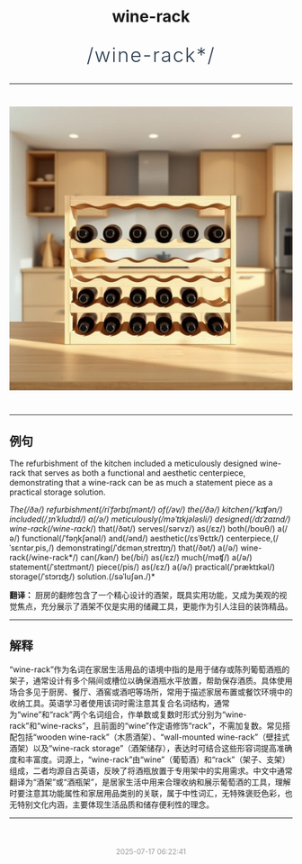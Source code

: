 <div align="center">

# wine-rack

<div style="margin: 30px 0;">
<h1 style="font-size: 2.5em; font-weight: 300; letter-spacing: 2px; margin: 0; color: #2c3e50;">
/wine-rack*/
</h1>
</div>

</div>

---

<div align="center" style="margin: 40px 0;">

![wine-rack](images/wine-rack.png)

</div>

---

## 例句

The refurbishment of the kitchen included a meticulously designed wine-rack that serves as both a functional and aesthetic centerpiece, demonstrating that a wine-rack can be as much a statement piece as a practical storage solution.

*The(/ðə/) refurbishment(/riˈfərbɪʃmənt/) of(/əv/) the(/ðə/) kitchen(/ˈkɪʧən/) included(/ˌɪnˈkludɪd/) a(/ə/) meticulously(/məˈtɪkjələsli/) designed(/dɪˈzaɪnd/) wine-rack(/wine-rack*/) that(/ðət/) serves(/sərvz/) as(/ɛz/) both(/boʊθ/) a(/ə/) functional(/ˈfəŋkʃənəl/) and(/ənd/) aesthetic(/ɛsˈθɛtɪk/) centerpiece,(/ˈsɛntərˌpis,/) demonstrating(/ˈdɛmənˌstreɪtɪŋ/) that(/ðət/) a(/ə/) wine-rack(/wine-rack*/) can(/kən/) be(/bi/) as(/ɛz/) much(/məʧ/) a(/ə/) statement(/ˈsteɪtmənt/) piece(/pis/) as(/ɛz/) a(/ə/) practical(/ˈpræktɪkəl/) storage(/ˈstɔrɪʤ/) solution.(/səˈluʃən./)*

**翻译：** 厨房的翻修包含了一个精心设计的酒架，既具实用功能，又成为美观的视觉焦点，充分展示了酒架不仅是实用的储藏工具，更能作为引人注目的装饰精品。

---

## 解释

“wine-rack”作为名词在家居生活用品的语境中指的是用于储存或陈列葡萄酒瓶的架子，通常设计有多个隔间或槽位以确保酒瓶水平放置，帮助保存酒质。具体使用场合多见于厨房、餐厅、酒窖或酒吧等场所，常用于描述家居布置或餐饮环境中的收纳工具。英语学习者使用该词时需注意其复合名词结构，通常为“wine”和“rack”两个名词组合，作单数或复数时形式分别为“wine-rack”和“wine-racks”，且前面的“wine”作定语修饰“rack”，不需加复数。常见搭配包括“wooden wine-rack”（木质酒架）、“wall-mounted wine-rack”（壁挂式酒架）以及“wine-rack storage”（酒架储存），表达时可结合这些形容词提高准确度和丰富度。词源上，“wine-rack”由“wine”（葡萄酒）和“rack”（架子、支架）组成，二者均源自古英语，反映了将酒瓶放置于专用架中的实用需求。中文中通常翻译为“酒架”或“酒瓶架”，是居家生活中用来合理收纳和展示葡萄酒的工具，理解时要注意其功能属性和家居用品类别的关联，属于中性词汇，无特殊褒贬色彩，也无特别文化内涵，主要体现生活品质和储存便利性的理念。


---

<div align="center" style="margin-top: 50px;">
<small style="color: #999; font-size: 0.9em;">2025-07-17 06:22:41</small>
</div>
